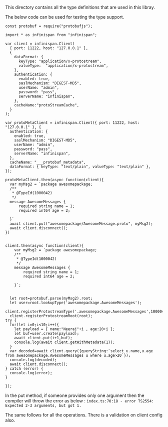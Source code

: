 This directory contains all the type definitions that are used in this libray.

The below code can be used for testing the type support.

```
const protobuf = require("protobufjs");

import * as infinispan from "infinispan";

var client = infinispan.Client(
  { port: 11222, host: "127.0.0.1" },
  {
    dataFormat: {
      keyType: "application/x-protostream",
      valueType:  "application/x-protostream",
    },
    authentication: {
      enabled: true,
      saslMechanism: "DIGEST-MD5",
      userName: "admin",
      password: "pass",
      serverName: "infinispan",
    },
    cacheName:"protoStreamCache",
  }
);

var protoMetaClient = infinispan.Client({ port: 11222, host: "127.0.0.1" }, {
  authentication: {
    enabled: true,
    saslMechanism: "DIGEST-MD5",
    userName: "admin",
    password: "pass",
    serverName: "infinispan",
  },
  cacheName: "___protobuf_metadata",
  dataFormat: { keyType: "text/plain", valueType: "text/plain" },
});

protoMetaClient.then(async function(client){
  var myMsg2 = `package awesomepackage;
  /**
   * @TypeId(1000042)
   */
  message AwesomeMessages {
      required string name = 1;
      required int64 age = 2;
  
  }`
  await client.put("awesomepackage/AwesomeMessage.proto", myMsg2);
  await client.disconnect();
})


client.then(async function(client){
    var myMsg2 = `package awesomepackage;
    /**
     * @TypeId(1000042)
     */
    message AwesomeMessages {
        required string name = 1;
        required int64 age = 2;
    
    }`;


  let root=protobuf.parse(myMsg2).root;
  let user=root.lookupType('awesomepackage.AwesomeMessages');
  client.registerProtostreamType('.awesomepackage.AwesomeMessages',1000042);
  client.registerProtostreamRoot(root);
try {
  for(let i=0;i<10;i++){
    let payload = { name:"Neeraj"+i , age:20+i };
    let buf=user.create(payload);
    await client.put(i+1,buf);
    console.log(await client.getWithMetadata(1));
  }
  var decoded=await client.query({queryString:`select u.name,u.age from awesomepackage.AwesomeMessages u where u.age>20`});
  console.log(decoded);
  await client.disconnect();
} catch (error) {
  console.log(error);
}
 
});
```

In the put method, if someone provides only one argument then the compiler will throw the error as below :
`index.ts:70:18 - error TS2554: Expected 2-3 arguments, but got 1.`

The same follows for all the operations. There is a validation on client config also.